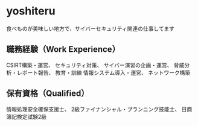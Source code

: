 # yoshiteru
食べものが美味しい地方で、サイバーセキュリティ関連の仕事してます

## 職務経験（Work Experience）
CSIRT構築・運営、
セキュリティ対策、
サイバー演習の企画・運営、
脅威分析・レポート報告、
教育・訓練
情報システム導入・運営、
ネットワーク構築

## 保有資格（Qualified）
情報処理安全確保支援士、
2級ファイナンシャル・プランニング技能士、
日商簿記検定試験2級
